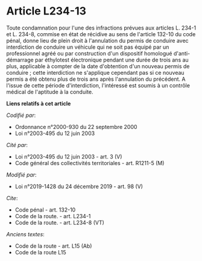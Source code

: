 # Article L234-13

Toute condamnation pour l'une des infractions prévues aux articles L. 234-1 et L. 234-8, commise en état de récidive au sens
de l'article 132-10 du code pénal, donne lieu de plein droit à l'annulation du permis de conduire avec interdiction de
conduire un véhicule qui ne soit pas équipé par un professionnel agréé ou par construction d'un dispositif homologué d'anti-
démarrage par éthylotest électronique pendant une durée de trois ans au plus, applicable à compter de la date d'obtention
d'un nouveau permis de conduire ; cette interdiction ne s'applique cependant pas si ce nouveau permis a été obtenu plus de
trois ans après l'annulation du précédent. A l'issue de cette période d'interdiction, l'intéressé est soumis à un contrôle
médical de l'aptitude à la conduite.

**Liens relatifs à cet article**

_Codifié par_:

  - Ordonnance n°2000-930 du 22 septembre 2000
  - Loi n°2003-495 du 12 juin 2003

_Cité par_:

  - Loi n°2003-495 du 12 juin 2003 - art. 3 (V)
  - Code général des collectivités territoriales - art. R1211-5 (M)

_Modifié par_:

  - Loi n°2019-1428 du 24 décembre 2019 - art. 98 (V)

_Cite_:

  - Code pénal - art. 132-10
  - Code de la route. - art. L234-1
  - Code de la route. - art. L234-8 (VT)

_Anciens textes_:

  - Code de la route - art. L15 (Ab)
  - Code de la route L15
